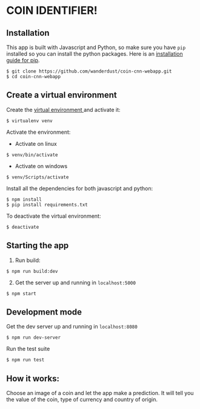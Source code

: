 # COIN IDENTIFIER!

## Installation
This app is built with Javascript and Python, so make sure you have `pip` installed so you can install the python packages. Here is an [installation guide for pip](https://pip.pypa.io/en/stable/installing/).

```
$ git clone https://github.com/wanderdust/coin-cnn-webapp.git
$ cd coin-cnn-webapp
```

## Create a virtual environment

Create the [virtual environment ](https://virtualenv.pypa.io/en/latest/) and activate it:

```
$ virtualenv venv
```
Activate the environment:

* Activate on linux
```
$ venv/bin/activate
```

* Activate on windows
```
$ venv/Scripts/activate
```

Install all the dependencies for both javascript and python:
```
$ npm install
$ pip install requirements.txt
```

To deactivate the virtual environment:
```
$ deactivate
```
## Starting the app

1. Run build:
```
$ npm run build:dev
```

2. Get the server up and running in `localhost:5000`
```
$ npm start
```

## Development mode

Get the dev server up and running in `localhost:8080`
```
$ npm run dev-server
```

Run the test suite

```
$ npm run test
```

## How it works:
Choose an image of a coin and let the app make a prediction. It will tell you the value of the coin, type of currency and country of origin.
